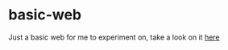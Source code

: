 # basic-web
Just a basic web for me to experiment on, take a look on it <a href="https://albtony.github.io/basic-web/">here</a>
